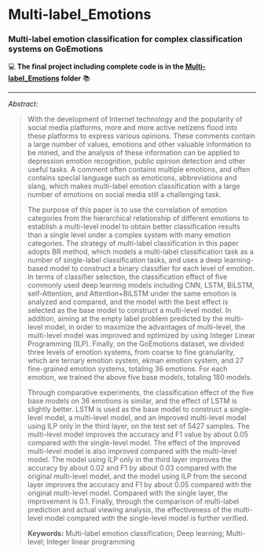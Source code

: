 # Multi-label_Emotions
### Multi-label emotion classification for complex classification systems on GoEmotions

💻 **The final project including complete code is in the [Multi-label_Emotions](Multi-label_Emotions/codes) folder** :books:
___

*Abstract:* 
> With the development of Internet technology and the popularity of social media platforms, more and more active netizens flood into these platforms to express various opinions. These comments contain a large number of values, emotions and other valuable information to be mined, and the analysis of these information can be applied to depression
emotion recognition, public opinion detection and other useful tasks. A comment often
contains multiple emotions, and often contains special language such as emoticons, abbreviations and slang, which makes multi-label emotion classification with a large number of emotions on social media still a challenging task.
> 
> The purpose of this paper is to use the correlation of emotion categories from the
hierarchical relationship of different emotions to establish a multi-level model to obtain
better classification results than a single level under a complex system with many emotion
categories. The strategy of multi-label classification in this paper adopts BR method, which
models a multi-label classification task as a number of single-label classification tasks, and
uses a deep learning-based model to construct a binary classifier for each level of emotion. In terms of classifier selection, the classification effect of five commonly used deep
learning models including CNN, LSTM, BiLSTM, self-Attention, and Attention+BiLSTM
under the same emotion is analyzed and compared, and the model with the best effect is
selected as the base model to construct a multi-level model. In addition, aiming at the
empty label problem predicted by the multi-level model, in order to maximize the
advantages of multi-level, the multi-level model was improved and optimized by using
Integer Linear Programming (ILP). Finally, on the GoEmotions dataset, we divided three
levels of emotion systems, from coarse to fine granularity, which are ternary emotion
system, ekman emotion system, and 27 fine-grained emotion systems, totaling 36 emotions. For each emotion, we trained the above five base models, totaling 180 models.
> 
> Through comparative experiments, the classification effect of the five base models on
36 emotions is similar, and the effect of LSTM is slightly better. LSTM is used as the base
model to construct a single-level model, a multi-level model, and an improved multi-level model using ILP only in the third layer, on the test set of 5427 samples. The multi-level
model improves the accuracy and F1 value by about 0.05 compared with the single-level
model. The effect of the improved multi-level model is also improved compared with the
multi-level model. The model using ILP only in the third layer improves the accuracy by
about 0.02 and F1 by about 0.03 compared with the original multi-level model, and the
model using ILP from the second layer improves the accuracy and F1 by about 0.05
compared with the original multi-level model. Compared with the single layer, the
improvement is 0.1. Finally, through the comparison of multi-label prediction and actual
viewing analysis, the effectiveness of the multi-level model compared with the single-level
model is further verified.
> 
> **Keywords:** Multi-label emotion classification; Deep learning; Multi-level; Integer linear
programming
